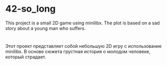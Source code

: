# 42-so_long

This project is a small 2D game using minilibx.
The plot is based on a sad story about a young man who suffers.
<h1></h1>

Этот проект представляет собой небольшую 2D игру с использование minilibx.
В основе сюжета грустная история о молодом человеке, который страдает.
